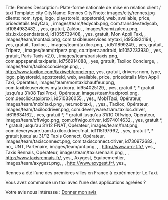 Title: Rennes
Description: Plate-forme nationale de mise en relation client / taxi
Template: city
CityName: Rennes
CityPhoto: images/city/rennes.jpg
clients: nom, type, logo, playstoreid, appstoreid, web, available, price, pricedetails
    tedyCab, , images/team/tedycab.png, com.transdev.tedycab, id1084982482, , yes, gratuit,
    Zaléou, , images/team/zaleou.png, biz.ixxi.opendatataxi, id1055739408, , yes, gratuit,
    Mon Appli Taxi, , images/team/montaxi.png, com.taxibleuservices.mytaxi, id953924194, , yes, gratuit,
    Taxiloc, , images/team/taxiloc.png, , id511899249, , yes, gratuit,
    Triperz, , images/team/triperz.png, co.triperz.android, id1052233930, , yes, gratuit,
    Paris Taxis v2.0, , images/team/paristaxis.png, com.appspanel.taxiparis, id756914088, , yes, gratuit,
    Taxiloc Concierge, , images/team/taxilocconcierge.png, , , http://www.taxiloc.com/taxiweb/concierge, yes, gratuit,
drivers: nom, type, logo, playstoreid, appstoreid, web, available, price, pricedetails
    Mon Appli Taxi, Opérateur, images/team/montaxichauffeur.png, com.taxibleuservices.mytaxicorp, id954025129, , yes, gratuit *, * gratuit jusqu'au 31/08
    TaxiProxi, Opérateur, images/team/taxiproxi.png, com.desclick.taxiproxi, id510336055, , yes,,
    Mob1Taxi, Opérateur, images/team/mob1taxi.png , net.mobitaxi, , , yes,,
    Taxiloc, Opérateur, images/team/taxilocdriver.png, com.deveryware.tram.taxiloc.driver, id616634162, , yes, gratuit *, * gratuit jusqu'au 31/10
    Offwigo, Opérateur, images/team/offwigo.png, com.offwigo.driver, id974014632, , yes, gratuit *, * gratuit jusqu'au 31/12
    FNAT, Opérateur, images/team/fnat.png, com.deveryware.tram.taxiloc.driver.fnat, id1115197992, , yes, gratuit *, * gratuit jusqu'au 31/12
    Taxis Connect, Opérateur, images/team/taxisconnect.png, com.taxisconnect.driver, id730972682, , no,,
    UNT, Partenaire, images/team/unt.png, , , http://www.u-n-t.fr/, yes,,
    Taxis Rennais, Opérateur, images/team/taxisrennais.png, , , http://www.taxisrennais.fr/, yes,,
    Axygest, Équipementier, images/team/axygest.png, , , http://www.axygest.fr/, yes,,

Rennes a été l'une des premières villes en France à expérimenter Le.Taxi.

Vous avez commandé un taxi avec l'une des applications agréées ?

Votre avis nous intéresse : <a href="https://docs.google.com/forms/d/19ZuQSpQ5vcIq4DQdo-Fohlg25N_7io-9cpoXGFPAmzM/viewform" class="button">
<span><i class="fa fa-thumbs-up"></i></span>Donner mon avis</a>
